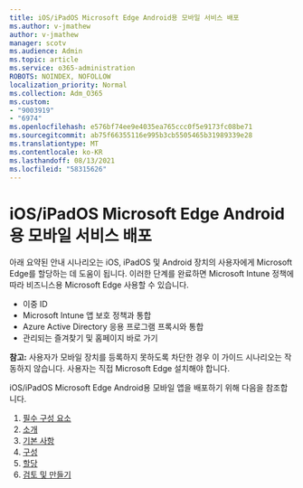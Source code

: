 ```yaml
---
title: iOS/iPadOS Microsoft Edge Android용 모바일 서비스 배포
ms.author: v-jmathew
author: v-jmathew
manager: scotv
ms.audience: Admin
ms.topic: article
ms.service: o365-administration
ROBOTS: NOINDEX, NOFOLLOW
localization_priority: Normal
ms.collection: Adm_O365
ms.custom:
- "9003919"
- "6974"
ms.openlocfilehash: e576bf74ee9e4035ea765ccc0f5e9173fc08be71
ms.sourcegitcommit: ab75f66355116e995b3cb5505465b31989339e28
ms.translationtype: MT
ms.contentlocale: ko-KR
ms.lasthandoff: 08/13/2021
ms.locfileid: "58315626"
---
```

# <a name="deploy-microsoft-edge-for-mobile-for-iosipados-or-android"></a>iOS/iPadOS Microsoft Edge Android용 모바일 서비스 배포

아래 요약된 안내 시나리오는 iOS, iPadOS 및 Android 장치의 사용자에게 Microsoft Edge를 할당하는 데 도움이 됩니다. 이러한 단계를 완료하면 Microsoft Intune 정책에 따라 비즈니스용 Microsoft Edge 사용할 수 있습니다.

- 이중 ID
- Microsoft Intune 앱 보호 정책과 통합
- Azure Active Directory 응용 프로그램 프록시와 통합
- 관리되는 즐겨찾기 및 홈페이지 바로 가기

**참고:** 사용자가 모바일 장치를 등록하지 못하도록 차단한 경우 이 가이드 시나리오는 작동하지 않습니다. 사용자는 직접 Microsoft Edge 설치해야 합니다.

iOS/iPadOS Microsoft Edge Android용 모바일 앱을 배포하기 위해 다음을 참조합니다.

1. [필수 구성 요소](https://go.microsoft.com/fwlink/?linkid=2133027)
2. [소개](https://go.microsoft.com/fwlink/?linkid=2133520)
3. [기본 사항](https://go.microsoft.com/fwlink/?linkid=2133421)
4. [구성](https://go.microsoft.com/fwlink/?linkid=2133521)
5. [할당](https://go.microsoft.com/fwlink/?linkid=2132869)
6. [검토 및 만들기](https://go.microsoft.com/fwlink/?linkid=2133522)
